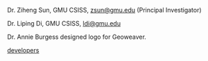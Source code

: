 
Dr. Ziheng Sun, GMU CSISS, zsun@gmu.edu (Principal Investigator)

Dr. Liping Di, GMU CSISS, ldi@gmu.edu

Dr. Annie Burgess designed logo for Geoweaver.

[developers](https://github.com/ESIPFed/Geoweaver/graphs/contributors)



